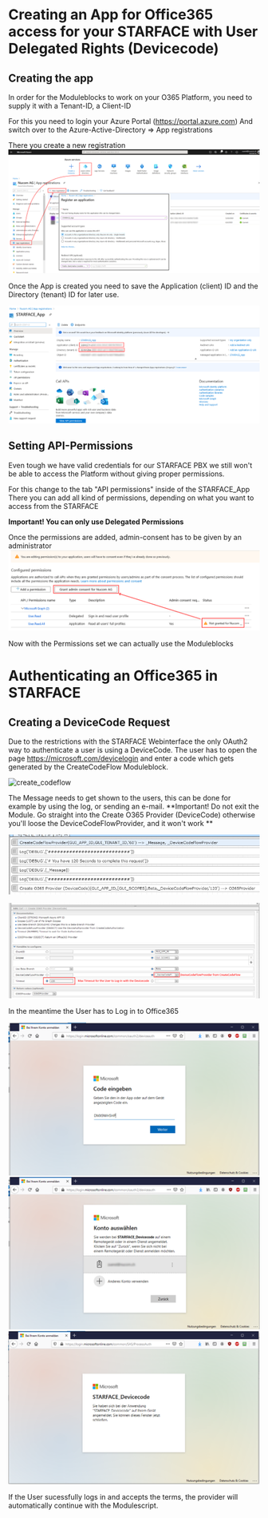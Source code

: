 # Creating an App for Office365 access for your STARFACE with User Delegated Rights (Devicecode)
## Creating the app
In order for the Moduleblocks to work on your O365 Platform, you need to supply it with a Tenant-ID, a Client-ID

For this you need to login your Azure Portal (https://portal.azure.com)
And switch over to the Azure-Active-Directory ⇒ App registrations

There you create a new registration
  ![create_app](/img/create_app.png "create_app")
  
Once the App is created you need to save the Application (client) ID and the Directory (tenant) ID for later use.

  ![app_info](/img/app_info.png "app_info")

## Setting API-Permissions
Even tough we have valid credentials for our STARFACE PBX we still won't be able to access the Platform without giving proper permissions.

For this change to the tab "API permissions" inside of the STARFACE_App
There you can add all kind of permissions, depending on what you want to access from the STARFACE

**Important! You can only use Delegated Permissions**

Once the permissions are added, admin-consent has to be given by an administrator
  ![admin-consent](/img/admin-consent.png "admin-consent")
  
Now with the Permissions set we can actually use the Moduleblocks

# Authenticating an Office365 in STARFACE

## Creating a DeviceCode Request
Due to the restrictions with the STARFACE Webinterface the only OAuth2 way to authenticate a user is using a DeviceCode.
The user has to open the page https://microsoft.com/devicelogin and enter a code which gets generated by the CreateCodeFlow Moduleblock.

  ![create_codeflow](/img/create_codeflow.png.png "create_codeflow")
  
The Message needs to get shown to the users, this can be done for example by using the log, or sending an e-mail.
**Important! Do not exit the Module. Go straight into the Create O365 Provider (DeviceCode) otherwise you'll loose the DeviceCodeFlowProvider, and it won't work **

  ![example_block_codeflow](/img/example_block_codeflow.png "example_block_codeflow.png")
  
  ![o365provider_devicecode](/img/o365provider_devicecode.png "o365provider_devicecode.png")
  
  In the meantime the User has to Log in to Office365

  ![deviceauth_start](/img/deviceauth_start.png "deviceauth_start.png")
  ![deviceauth_part2](/img/deviceauth_part2.png "deviceauth_part2.png")
  ![deviceauth_finish](/img/deviceauth_finish.png "deviceauth_finish.png")

If the User sucessfully logs in and accepts the terms, the provider will automatically continue with the Modulescript.
